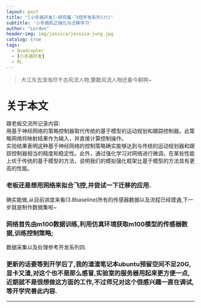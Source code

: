 ```yaml
---
layout: post
title: "[小冬搞开发]-研究篇-飞控开发系列(六)"
subtitle: '小冬搞机之强化与迁移学习'
author: "Lordon"
header-img: img/jassica/jessica-jung.jpg
catalog: true
tags:
  - Quadcopter
  - [小冬搞开发]
  - RL
---
```


> 大江东去浪淘尽千古风流人物,要数风流人物还看今朝啊~

# 关于本文
跟老板交流所记录内容:<br>
用基于神经网络的策略控制器取代传统的基于模型的运动规划和跟踪控制器。此策略网络将映射结果作为输入，并直接计算控制操作。<br>
实验结果表明这种基于神经网络的控制策略确实能够达到与传统的运动规划器和跟踪控制器相当的精度和稳定性。此外，通过强化学习对网络进行微调，在某些性能上优于传统的基于模型的方法，说明我们的模拟强化框架比基于模型的方法具有更高的性能。
### 老板还是想用网络来拟合飞控,并尝试一下迁移的应用.
确实能做,从目前进度来看(3.8baseline)所有的传感器数据以及流程已经摸通,下一步就是制作数据集啦~

### 网络首先由m100数据训练,利用仿真环境获取m100模型的传感器数据,训练控制策略;
数据采集以及处理参考开发系列四.

### 更新的话要等到开学后了,我的渣渣笔记本ubuntu预留空间不足20G,显卡又渣,对这个也不是那么感冒,实验室的服务器用起来更方便一点,近期就不是很想做这方面的工作,不过师兄对这个很感兴趣一直在调试,等开学完善此内容.


----

<!-- 
## 写在前面:

**笔者个人电脑配置:**

github所给模型/meshes多为`.dae`、`.obj`+`.mtl`或者`.stl`文件<br>

<center> 「SDF和URDF的区别」</center>

1-[solidwork2017链接教程](https://mp.weixin.qq.com/s/iHwBFrFamsjsMIuoYZffnA)，感谢佳林的baiduyun会员

<img src="/img/200223image/ship.jpg"> 
-->



<!-- 导航一般指的是融合各传感器的数据，包括陀螺仪、加速度计、磁力计、气压计、GPS、激光测距仪、视觉摄像头等，最后得到飞行器的飞行状态，包括姿态、速度、位置等信息。这个是整个系统的基础，你没有无人机的飞行状态就没法做反馈控制，所以是最底层，最基础的。这方面的研究目前可以集中在视觉图像方面，对于传统的惯性导航+GPS也没有太多的研究空间。
第二、关于控制呢，目标就是实现你所需的飞行任务，根据期望计算出相应的执行机构行程。最简单的比如姿态控制，遥控器上的遥杆对应的无人机的姿态期望，复杂的就是路径跟踪、轨迹跟踪，根据地面站规划好的航线进行自动飞行。这其实对于目前的无人机都已经是非常成熟的内容了，控制算法那更是五花八门，除了最常用的PID之外，H无穷，自抗扰、自适应、模型预测、反步法等等，做过的研究无数，早已经不是当下研究的热点。
第三、制导，也就是你说的plan。制导（Guidance）要完成的内容差异性会比较大。这个要根据具体的目标进行分析。比如，你要在航线上进行实时避障，那就是研究避障的算法；你要在航线上对某个地面目标进行跟踪，那就属于目标跟踪的内容；你要想在某个区域进行最小时间搜索，那就属于路径规划的内容。这方面的研究到目前为止还是属于比较热门的内容，也是无人机走向智能时代的必然要求，建议你在这方面多开展你的研究。 -->
